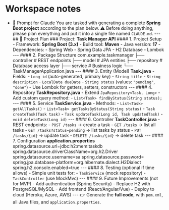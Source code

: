 # Workspace notes

- 📌 Prompt for Claude You are tasked with generating a complete **Spring Boot project** according to the plan below. ⚠️ Before doing anything, please plan everything and put it into a single file named `CLAUDE.md`. --- ## 📝 Project Plan ### Project: **Task Manager API** #### 1. Project Setup - Framework: **Spring Boot (3.x)** - Build tool: **Maven** - Java version: **17** - Dependencies: - Spring Web - Spring Data JPA - H2 Database - Lombok --- #### 2. Package Structure com.example.taskmanager ├── controller # REST endpoints ├── model # JPA entities ├── repository # Database access layer ├── service # Business logic └── TaskManagerApplication.java --- #### 3. Entity (Model) **Task.java** - Fields: - `Long id` (auto-generated, primary key) - `String title` - `String description` - `LocalDate dueDate` - `String status` (values: `"pending"`, `"done"`) - Use Lombok for getters, setters, constructors --- #### 4. Repository **TaskRepository.java** - Extend `JpaRepository<Task, Long>` - Add custom query method: - `List<Task> findByStatus(String status);` --- #### 5. Service **TaskService.java** - Methods: - `List<Task> getAllTasks()` - `List<Task> getTasksByStatus(String status)` - `Task createTask(Task task)` - `Task updateTask(Long id, Task updatedTask)` - `void deleteTask(Long id)` --- #### 6. Controller **TaskController.java** - REST endpoints: - `POST /tasks` → create a task - `GET /tasks` → list all tasks - `GET /tasks?status=pending` → list tasks by status - `PUT /tasks/{id}` → update task - `DELETE /tasks/{id}` → delete task --- #### 7. Configuration **application.properties** spring.datasource.url=jdbc:h2:mem:taskdb spring.datasource.driverClassName=org.h2.Driver spring.datasource.username=sa spring.datasource.password= spring.jpa.database-platform=org.hibernate.dialect.H2Dialect spring.h2.console.enabled=true --- #### 8. Testing (optional if time allows) - Simple unit tests for: - `TaskService` (mock repository) - `TaskController` (use MockMvc) --- #### 9. Future Improvements (not for MVP) - Add authentication (Spring Security) - Replace H2 with PostgreSQL/MySQL - Add frontend (React/Angular/Vue) - Deploy to cloud (Heroku, Azure, AWS) --- 👉 Generate the **full code**, with `pom.xml`, all Java files, and `application.properties`.
